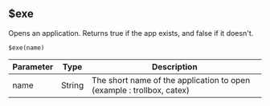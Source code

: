 ## $exe
Opens an application. Returns true if the app exists, and false if it doesn't.

`$exe(name)`

| Parameter | Type     | Description                                                                                            |
|-----------|----------| ------------------------------------------------------------------------------------------------------ |
| name | String | The short name of the application to open (example : trollbox, catex) |
